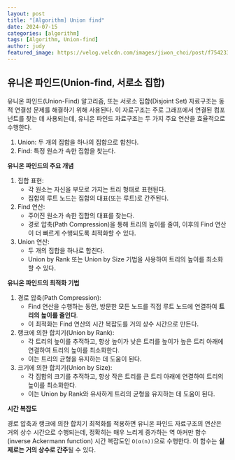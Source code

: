 ```yaml
---
layout: post
title: "[Algorithm] Union find"
date: 2024-07-15
categories: [algorithm]
tags: [Algorithm, Union-find]
author: judy
featured_image: https://velog.velcdn.com/images/jiwon_choi/post/f7542334-2b5a-4e62-b235-a530db59e754/image.png
---
```


## 유니온 파인드(Union-find, 서로소 집합)

유니온 파인드(Union-Find) 알고리즘, 또는 서로소 집합(Disjoint Set) 자료구조는 동적 연결성 문제를 해결하기 위해 사용된다. 이 자료구조는 주로 그래프에서 연결된 컴포넌트를 찾는 데 사용되는데, 유니온 파인드 자료구조는 두 가지 주요 연산을 효율적으로 수행한다.
1. Union: 두 개의 집합을 하나의 집합으로 합친다.
2. Find: 특정 원소가 속한 집합을 찾는다.

**유니온 파인드의 주요 개념**

1.	집합 표현:
    - 각 원소는 자신을 부모로 가지는 트리 형태로 표현된다.
    - 집합의 루트 노드는 집합의 대표(또는 루트)로 간주된다.
2.	Find 연산:
    - 주어진 원소가 속한 집합의 대표를 찾는다.
    - 경로 압축(Path Compression)을 통해 트리의 높이를 줄여, 이후의 Find 연산이 더 빠르게 수행되도록 최적화할 수 있다.
3.	Union 연산:
    - 두 개의 집합을 하나로 합친다.
    - Union by Rank 또는 Union by Size 기법을 사용하여 트리의 높이를 최소화할 수 있다.

**유니온 파인드의 최적화 기법**

1.	경로 압축(Path Compression):
    - Find 연산을 수행하는 동안, 방문한 모든 노드를 직접 루트 노드에 연결하여 **트리의 높이를 줄인다**.
    - 이 최적화는 Find 연산의 시간 복잡도를 거의 상수 시간으로 만든다.
2.	랭크에 의한 합치기(Union by Rank):
    - 각 트리의 높이를 추적하고, 항상 높이가 낮은 트리를 높이가 높은 트리 아래에 연결하여 트리의 높이를 최소화한다.
    - 이는 트리의 균형을 유지하는 데 도움이 된다.
3.	크기에 의한 합치기(Union by Size):
    - 각 집합의 크기를 추적하고, 항상 작은 트리를 큰 트리 아래에 연결하여 트리의 높이를 최소화한다.
    - 이는 Union by Rank와 유사하게 트리의 균형을 유지하는 데 도움이 된다.


**시간 복잡도**

경로 압축과 랭크에 의한 합치기 최적화를 적용하면 유니온 파인드 자료구조의 연산은 거의 상수 시간으로 수행되는데, 정확히는 매우 느리게 증가하는 역 아커만 함수(inverse Ackermann function) 시간 복잡도인 ``O(α(n))``으로 수행한다. 이 함수는 **실제로는 거의 상수로 간주**될 수 있다.
